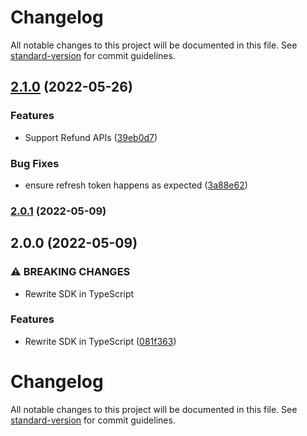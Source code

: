 # Changelog

All notable changes to this project will be documented in this file. See [standard-version](https://github.com/conventional-changelog/standard-version) for commit guidelines.

## [2.1.0](https://github.com/SetuHQ/node-upi-deep-links/compare/v2.0.0...v2.1.0) (2022-05-26)


### Features

* Support Refund APIs ([39eb0d7](https://github.com/SetuHQ/node-upi-deep-links/commit/39eb0d7818264410b77e1d00cc563ee3aac82b93))


### Bug Fixes

* ensure refresh token happens as expected ([3a88e62](https://github.com/SetuHQ/node-upi-deep-links/commit/3a88e62bb7907c231944b9b7e0e44529d61c292e))

### [2.0.1](https://github.com/SetuHQ/node-upi-deep-links/compare/v2.0.0...v2.0.1) (2022-05-09)

## 2.0.0 (2022-05-09)


### ⚠ BREAKING CHANGES

* Rewrite SDK in TypeScript

### Features

* Rewrite SDK in TypeScript ([081f363](https://github.com/SetuHQ/node-upi-deep-links/commit/081f363a72d4aaba260e20c534f7757fbadac4d9))

# Changelog

All notable changes to this project will be documented in this file. See [standard-version](https://github.com/conventional-changelog/standard-version) for commit guidelines.
